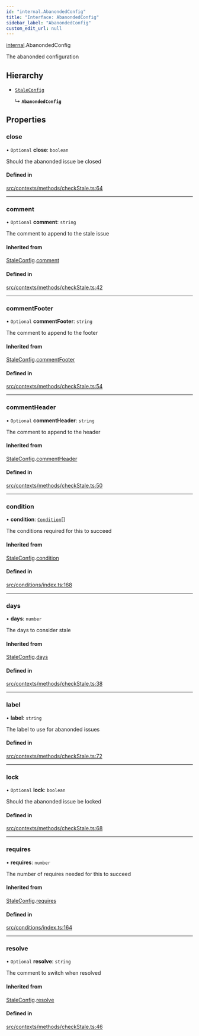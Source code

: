 ```yaml
---
id: "internal.AbanondedConfig"
title: "Interface: AbanondedConfig"
sidebar_label: "AbanondedConfig"
custom_edit_url: null
---
```


[internal](../modules/internal.md).AbanondedConfig

The abanonded configuration

## Hierarchy

- [`StaleConfig`](internal.StaleConfig.md)

  ↳ **`AbanondedConfig`**

## Properties

### close

• `Optional` **close**: `boolean`

Should the abanonded issue be closed

#### Defined in

[src/contexts/methods/checkStale.ts:64](https://github.com/Resnovas/smartcloud/blob/b91f5b4/src/contexts/methods/checkStale.ts#L64)

___

### comment

• `Optional` **comment**: `string`

The comment to append to the stale issue

#### Inherited from

[StaleConfig](internal.StaleConfig.md).[comment](internal.StaleConfig.md#comment)

#### Defined in

[src/contexts/methods/checkStale.ts:42](https://github.com/Resnovas/smartcloud/blob/b91f5b4/src/contexts/methods/checkStale.ts#L42)

___

### commentFooter

• `Optional` **commentFooter**: `string`

The comment to append to the footer

#### Inherited from

[StaleConfig](internal.StaleConfig.md).[commentFooter](internal.StaleConfig.md#commentfooter)

#### Defined in

[src/contexts/methods/checkStale.ts:54](https://github.com/Resnovas/smartcloud/blob/b91f5b4/src/contexts/methods/checkStale.ts#L54)

___

### commentHeader

• `Optional` **commentHeader**: `string`

The comment to append to the header

#### Inherited from

[StaleConfig](internal.StaleConfig.md).[commentHeader](internal.StaleConfig.md#commentheader)

#### Defined in

[src/contexts/methods/checkStale.ts:50](https://github.com/Resnovas/smartcloud/blob/b91f5b4/src/contexts/methods/checkStale.ts#L50)

___

### condition

• **condition**: [`Condition`](../#condition)[]

The conditions required for this to succeed

#### Inherited from

[StaleConfig](internal.StaleConfig.md).[condition](internal.StaleConfig.md#condition)

#### Defined in

[src/conditions/index.ts:168](https://github.com/Resnovas/smartcloud/blob/b91f5b4/src/conditions/index.ts#L168)

___

### days

• **days**: `number`

The days to consider stale

#### Inherited from

[StaleConfig](internal.StaleConfig.md).[days](internal.StaleConfig.md#days)

#### Defined in

[src/contexts/methods/checkStale.ts:38](https://github.com/Resnovas/smartcloud/blob/b91f5b4/src/contexts/methods/checkStale.ts#L38)

___

### label

• **label**: `string`

The label to use for abanonded issues

#### Defined in

[src/contexts/methods/checkStale.ts:72](https://github.com/Resnovas/smartcloud/blob/b91f5b4/src/contexts/methods/checkStale.ts#L72)

___

### lock

• `Optional` **lock**: `boolean`

Should the abanonded issue be locked

#### Defined in

[src/contexts/methods/checkStale.ts:68](https://github.com/Resnovas/smartcloud/blob/b91f5b4/src/contexts/methods/checkStale.ts#L68)

___

### requires

• **requires**: `number`

The number of requires needed for this to succeed

#### Inherited from

[StaleConfig](internal.StaleConfig.md).[requires](internal.StaleConfig.md#requires)

#### Defined in

[src/conditions/index.ts:164](https://github.com/Resnovas/smartcloud/blob/b91f5b4/src/conditions/index.ts#L164)

___

### resolve

• `Optional` **resolve**: `string`

The comment to switch when resolved

#### Inherited from

[StaleConfig](internal.StaleConfig.md).[resolve](internal.StaleConfig.md#resolve)

#### Defined in

[src/contexts/methods/checkStale.ts:46](https://github.com/Resnovas/smartcloud/blob/b91f5b4/src/contexts/methods/checkStale.ts#L46)
